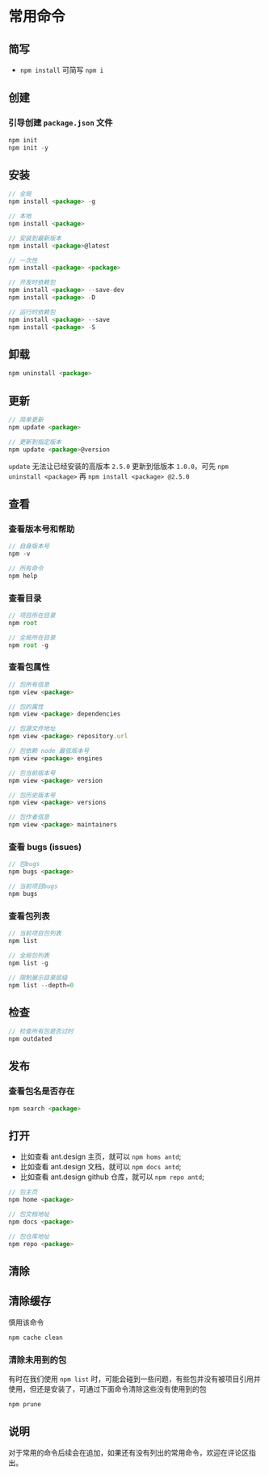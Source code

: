 # 常用命令

## 简写

- `npm install` 可简写 `npm i`

## 创建

### 引导创建 `package.json` 文件

```js
npm init
npm init -y
```

## 安装

```js
// 全局
npm install <package> -g

// 本地
npm install <package>

// 安装到最新版本
npm install <package>@latest

// 一次性
npm install <package> <package>

// 开发时依赖包
npm install <package> --save-dev
npm install <package> -D

// 运行时依赖包
npm install <package> --save
npm install <package> -S
```

## 卸载

```js
npm uninstall <package>
```

## 更新

```js
// 简单更新
npm update <package>

// 更新到指定版本
npm update <package>@version
```

`update` 无法让已经安装的高版本 `2.5.0` 更新到低版本 `1.0.0`，可先 `npm uninstall <package>` 再 `npm install <package> @2.5.0`

## 查看

### 查看版本号和帮助

```js
// 自身版本号
npm -v

// 所有命令
npm help
```

### 查看目录

```js
// 项目所在目录
npm root

// 全局所在目录
npm root -g
```

### 查看包属性

```js
// 包所有信息
npm view <package>

// 包的属性
npm view <package> dependencies

// 包源文件地址
npm view <package> repository.url

// 包依赖 node 最低版本号
npm view <package> engines

// 包当前版本号
npm view <package> version

// 包历史版本号
npm view <package> versions

// 包作者信息
npm view <package> maintainers
```

### 查看 bugs (issues)

```js
// 包bugs
npm bugs <package>

// 当前项目bugs
npm bugs
```

### 查看包列表

```js
// 当前项目包列表
npm list

// 全局包列表
npm list -g 

// 限制展示目录层级
npm list --depth=0 
```

## 检查

```js
// 检查所有包是否过时
npm outdated
```

## 发布

### 查看包名是否存在

```js
npm search <package>
```

## 打开

- 比如查看 ant.design 主页，就可以 `npm homs antd`;
- 比如查看 ant.design 文档，就可以 `npm docs antd`; 
- 比如查看 ant.design github 仓库，就可以 `npm repo antd`; 

```js
// 包主页
npm home <package>

// 包文档地址
npm docs <package>

// 包仓库地址
npm repo <package>
```

## 清除

## 清除缓存

慎用该命令

```js
npm cache clean
```

### 清除未用到的包

有时在我们使用 `npm list` 时，可能会碰到一些问题，有些包并没有被项目引用并使用，但还是安装了，可通过下面命令清除这些没有使用到的包

```js
npm prune
```

## 说明

对于常用的命令后续会在追加，如果还有没有列出的常用命令，欢迎在评论区指出。
